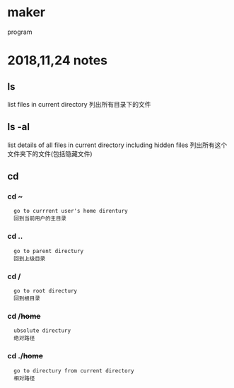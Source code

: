 # maker
program

# 2018,11,24 notes
## ls 
list files in current directory
列出所有目录下的文件
## ls -al
list details of all files in current directory including hidden files
列出所有这个文件夹下的文件(包括隐藏文件)
## cd
   ### cd ~
      go to currrent user's home direntury
      回到当前用户的主目录
   ### cd ..
      go to parent directury
      回到上级目录
   ### cd /
      go to root directury
      回到根目录
   ### cd /~~home~~
      ubsolute directury 
      绝对路径
   ### cd ./~~home~~
      go to directury from current directory
      相对路径
##











